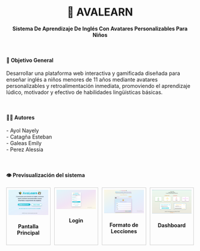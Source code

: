 <div align="center">
<h1>🧒 AVALEARN</h1>
<p><strong>Sistema De Aprendizaje De Inglés Con Avatares Personalizables Para Niños</strong></p>
</div>

<br>
<h4>🎯 Objetivo General</h2>
<p>Desarrollar una plataforma web interactiva y gamificada diseñada para enseñar inglés a niños menores de 11 años mediante avatares personalizables y retroalimentación inmediata, promoviendo el aprendizaje lúdico, motivador y efectivo de habilidades lingüísticas básicas.</p>

<br>
<h4>👩‍💻 Autores</h4>
<p>- Ayol  Nayely<br>- Catagña Esteban<br>- Galeas Emily<br>- Perez Alessia</p>

<br>
<h4>👁 Previsualización del sistema</h4>
<div style="display: flex; gap: 10px; margin-top: 10px;">
  <div style="flex: 1; border: 1px solid #ccc; padding: 5px; text-align: center;">
    <img src="ImagenesDelSistema/Paginaprincipal.png" alt="Pantalla 0" style="width: 100%; height: auto;">
    <h4>Pantalla Principal</h4>
  </div>
  <div style="flex: 1; border: 1px solid #ccc; padding: 5px; text-align: center;">
    <img src="ImagenesDelSistema/Login.png" alt="Pantalla 1" style="width: 100%; height: auto;">
    <h4>Login</h4>
  </div>
  <div style="flex: 1; border: 1px solid #ccc; padding: 5px; text-align: center;">
    <img src="ImagenesDelSistema/FormatoLecciones.png" alt="Pantalla 2" style="width: 100%; height: auto;">
    <h4>Formato de Lecciones</h4>
  </div>
  <div style="flex: 1; border: 1px solid #ccc; padding: 5px; text-align: center;">
    <img src="ImagenesDelSistema/Dashboard.png" alt="Pantalla 3" style="width: 100%; height: auto;">
    <h4>Dashboard</h4>
  </div>
</div>
